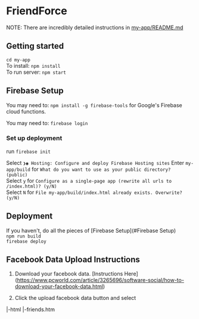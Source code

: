 # FriendForce  

NOTE: There are incredibly detailed instructions in [my-app/README.md](my-app/README.md)
## Getting started  
`cd my-app`  
To install: `npm install`  
To run server: `npm start`  
## Firebase Setup    
You may need to: `npm install -g firebase-tools` for Google's Firebase cloud functions.  

You may need to: `firebase login`  

### Set up deployment    
run `firebase init`

Select `❯◉ Hosting: Configure and deploy Firebase Hosting sites`
Enter `my-app/build` for `What do you want to use as your public directory? (public)`  
Select `y` for  `Configure as a single-page app (rewrite all urls to /index.html)? (y/N)`    
Select `N` for `File my-app/build/index.html already exists. Overwrite? (y/N)`  
## Deployment   
If you haven't, do all the pieces of [Firebase Setup](#Firebase Setup)  
`npm run build`  
`firebase deploy`  


## Facebook Data Upload Instructions 
1) Download your facebook data. [Instructions Here] (https://www.pcworld.com/article/3265696/software-social/how-to-download-your-facebook-data.html)

2) Click the upload facebook data button and select 
<Your facebook Data folder>
    |-html
        |-friends.htm



